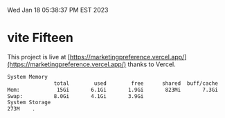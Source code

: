 Wed Jan 18 05:38:37 PM EST 2023

# vite Fifteen


This project is live at [https://marketingpreference.vercel.app/](https://marketingpreference.vercel.app/) thanks to Vercel.

```bash
System Memory
               total        used        free      shared  buff/cache   available
Mem:            15Gi       6.1Gi       1.9Gi       823Mi       7.3Gi       8.1Gi
Swap:          8.0Gi       4.1Gi       3.9Gi
System Storage
273M	.
```
